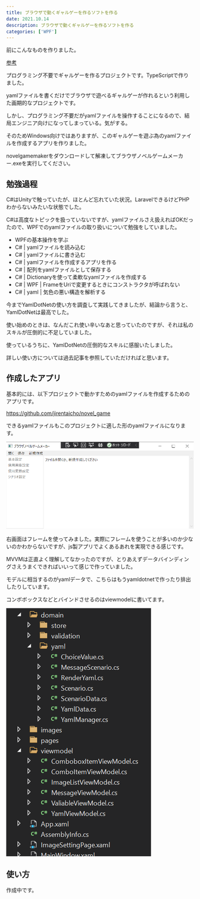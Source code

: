 ```yaml
---
title: ブラウザで動くギャルゲーを作るソフトを作る
date: 2021.10.14
description: ブラウザで動くギャルゲーを作るソフトを作る
categories: ['WPF']
---
```


前にこんなものを作りました。

[参考](https://www.youtube.com/embed/CTasU4JrutM?feature=oembed)


プログラミング不要でギャルゲーを作るプロジェクトです。TypeScriptで作りました。

yamlファイルを書くだけでブラウザで遊べるギャルゲーが作れるという利用した画期的なプロジェクトです。

しかし、プログラミング不要だがyamlファイルを操作することになるので、結局エンジニア向けになってしまっている。気がする。

そのためWindows向けではありますが、このギャルゲーを遊ぶ為のyamlファイルを作成するアプリを作りました。

novelgamemakerをダウンロードして解凍してブラウザノベルゲームメーカー.exeを実行してください。

## 勉強過程


C#はUnityで触っていたが、ほとんど忘れていた状況。LaravelできるけどPHPわからないみたいな状態でした。

C#は高度なトピックを扱っていないですが、yamlファイルさえ扱えればOKだったので、WPFでのyamlファイルの取り扱いについて勉強をしていました。
* WPFの基本操作を学ぶ
* C# | yamlファイルを読み込む
* C# | yamlファイルに書き込む
* C# | yamlファイルを作成するアプリを作る
* C# | 配列をyamlファイルとして保存する
* C# | Dictionaryを使って柔軟なyamlファイルを作成する
* C# | WPF | FrameをUriで変更するときにコンストラクタが呼ばれない
* C# | yaml | 気色の悪い構造を解析する



今までYamlDotNetの使い方を調査して実践してきましたが、結論から言うと、YamlDotNetは最高でした。

使い始めのときは、なんだこれ使い辛いなあと思っていたのですが、それは私のスキルが圧倒的に不足していました。

使っているうちに、YamlDotNetの圧倒的なスキルに感服いたしました。

詳しい使い方については過去記事を参照していただければと思います。

## 作成したアプリ


基本的には、以下プロジェクトで動かすためのyamlファイルを作成するためのアプリです。

https://github.com/jirentaicho/novel_game


できるyamlファイルもこのプロジェクトに適した形のyamlファイルになります。

![画像](/120/1.png)


右画面はフレームを使ってみました。実際にフレームを使うことが多いのか少ないのかわからないですが、js製アプリでよくあるあれを実現できる感じです。

MVVMは正直よく理解してなかったのですが、とりあえずデータバインディングさえうまくできればいいって感じで作っていました。

モデルに相当するのがyamlデータで、こちらはもうyamldotnetで作ったり排出したりしています。

コンボボックスなどとバインドさせるのはviewmodelに書いてます。

![画像](/120/2.png)


## 使い方


作成中です。
